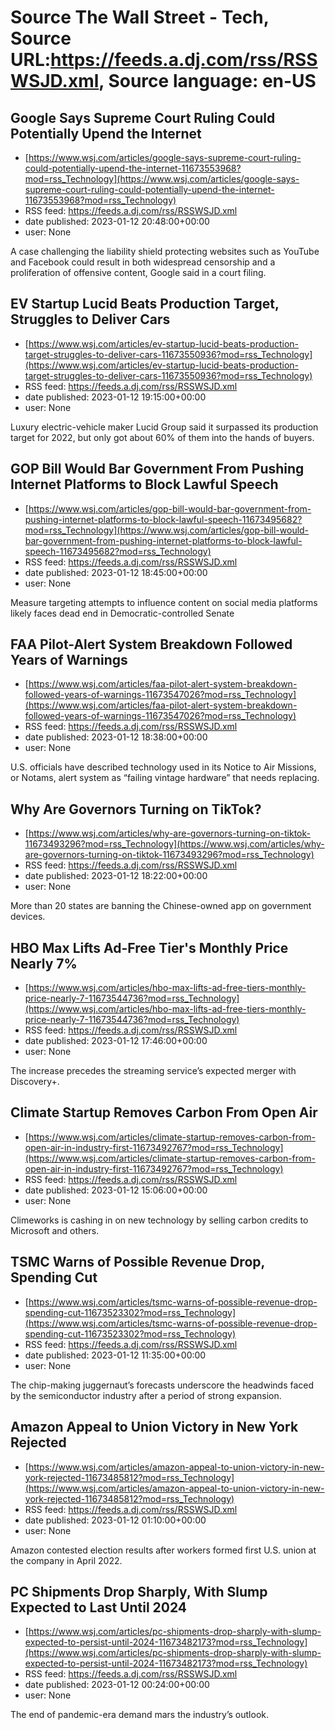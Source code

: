 # Source The Wall Street - Tech, Source URL:https://feeds.a.dj.com/rss/RSSWSJD.xml, Source language: en-US

## Google Says Supreme Court Ruling Could Potentially Upend the Internet
 - [https://www.wsj.com/articles/google-says-supreme-court-ruling-could-potentially-upend-the-internet-11673553968?mod=rss_Technology](https://www.wsj.com/articles/google-says-supreme-court-ruling-could-potentially-upend-the-internet-11673553968?mod=rss_Technology)
 - RSS feed: https://feeds.a.dj.com/rss/RSSWSJD.xml
 - date published: 2023-01-12 20:48:00+00:00
 - user: None

A case challenging the liability shield protecting websites such as YouTube and Facebook could result in both widespread censorship and a proliferation of offensive content, Google said in a court filing.

## EV Startup Lucid Beats Production Target, Struggles to Deliver Cars
 - [https://www.wsj.com/articles/ev-startup-lucid-beats-production-target-struggles-to-deliver-cars-11673550936?mod=rss_Technology](https://www.wsj.com/articles/ev-startup-lucid-beats-production-target-struggles-to-deliver-cars-11673550936?mod=rss_Technology)
 - RSS feed: https://feeds.a.dj.com/rss/RSSWSJD.xml
 - date published: 2023-01-12 19:15:00+00:00
 - user: None

Luxury electric-vehicle maker Lucid Group said it surpassed its production target for 2022, but only got about 60% of them into the hands of buyers.

## GOP Bill Would Bar Government From Pushing Internet Platforms to Block Lawful Speech
 - [https://www.wsj.com/articles/gop-bill-would-bar-government-from-pushing-internet-platforms-to-block-lawful-speech-11673495682?mod=rss_Technology](https://www.wsj.com/articles/gop-bill-would-bar-government-from-pushing-internet-platforms-to-block-lawful-speech-11673495682?mod=rss_Technology)
 - RSS feed: https://feeds.a.dj.com/rss/RSSWSJD.xml
 - date published: 2023-01-12 18:45:00+00:00
 - user: None

Measure targeting attempts to influence content on social media platforms likely faces dead end in Democratic-controlled Senate

## FAA Pilot-Alert System Breakdown Followed Years of Warnings
 - [https://www.wsj.com/articles/faa-pilot-alert-system-breakdown-followed-years-of-warnings-11673547026?mod=rss_Technology](https://www.wsj.com/articles/faa-pilot-alert-system-breakdown-followed-years-of-warnings-11673547026?mod=rss_Technology)
 - RSS feed: https://feeds.a.dj.com/rss/RSSWSJD.xml
 - date published: 2023-01-12 18:38:00+00:00
 - user: None

U.S. officials have described technology used in its Notice to Air Missions, or Notams, alert system as “failing vintage hardware” that needs replacing.

## Why Are Governors Turning on TikTok?
 - [https://www.wsj.com/articles/why-are-governors-turning-on-tiktok-11673493296?mod=rss_Technology](https://www.wsj.com/articles/why-are-governors-turning-on-tiktok-11673493296?mod=rss_Technology)
 - RSS feed: https://feeds.a.dj.com/rss/RSSWSJD.xml
 - date published: 2023-01-12 18:22:00+00:00
 - user: None

More than 20 states are banning the Chinese-owned app on government devices.

## HBO Max Lifts Ad-Free Tier's Monthly Price Nearly 7%
 - [https://www.wsj.com/articles/hbo-max-lifts-ad-free-tiers-monthly-price-nearly-7-11673544736?mod=rss_Technology](https://www.wsj.com/articles/hbo-max-lifts-ad-free-tiers-monthly-price-nearly-7-11673544736?mod=rss_Technology)
 - RSS feed: https://feeds.a.dj.com/rss/RSSWSJD.xml
 - date published: 2023-01-12 17:46:00+00:00
 - user: None

The increase precedes the streaming service’s expected merger with Discovery+.

## Climate Startup Removes Carbon From Open Air
 - [https://www.wsj.com/articles/climate-startup-removes-carbon-from-open-air-in-industry-first-11673492767?mod=rss_Technology](https://www.wsj.com/articles/climate-startup-removes-carbon-from-open-air-in-industry-first-11673492767?mod=rss_Technology)
 - RSS feed: https://feeds.a.dj.com/rss/RSSWSJD.xml
 - date published: 2023-01-12 15:06:00+00:00
 - user: None

Climeworks is cashing in on new technology by selling carbon credits to Microsoft and others.

## TSMC Warns of Possible Revenue Drop, Spending Cut
 - [https://www.wsj.com/articles/tsmc-warns-of-possible-revenue-drop-spending-cut-11673523302?mod=rss_Technology](https://www.wsj.com/articles/tsmc-warns-of-possible-revenue-drop-spending-cut-11673523302?mod=rss_Technology)
 - RSS feed: https://feeds.a.dj.com/rss/RSSWSJD.xml
 - date published: 2023-01-12 11:35:00+00:00
 - user: None

The chip-making juggernaut’s forecasts underscore the headwinds faced by the semiconductor industry after a period of strong expansion.

## Amazon Appeal to Union Victory in New York Rejected
 - [https://www.wsj.com/articles/amazon-appeal-to-union-victory-in-new-york-rejected-11673485812?mod=rss_Technology](https://www.wsj.com/articles/amazon-appeal-to-union-victory-in-new-york-rejected-11673485812?mod=rss_Technology)
 - RSS feed: https://feeds.a.dj.com/rss/RSSWSJD.xml
 - date published: 2023-01-12 01:10:00+00:00
 - user: None

Amazon contested election results after workers formed first U.S. union at the company in April 2022.

## PC Shipments Drop Sharply, With Slump Expected to Last Until 2024
 - [https://www.wsj.com/articles/pc-shipments-drop-sharply-with-slump-expected-to-persist-until-2024-11673482173?mod=rss_Technology](https://www.wsj.com/articles/pc-shipments-drop-sharply-with-slump-expected-to-persist-until-2024-11673482173?mod=rss_Technology)
 - RSS feed: https://feeds.a.dj.com/rss/RSSWSJD.xml
 - date published: 2023-01-12 00:24:00+00:00
 - user: None

The end of pandemic-era demand mars the industry’s outlook.
